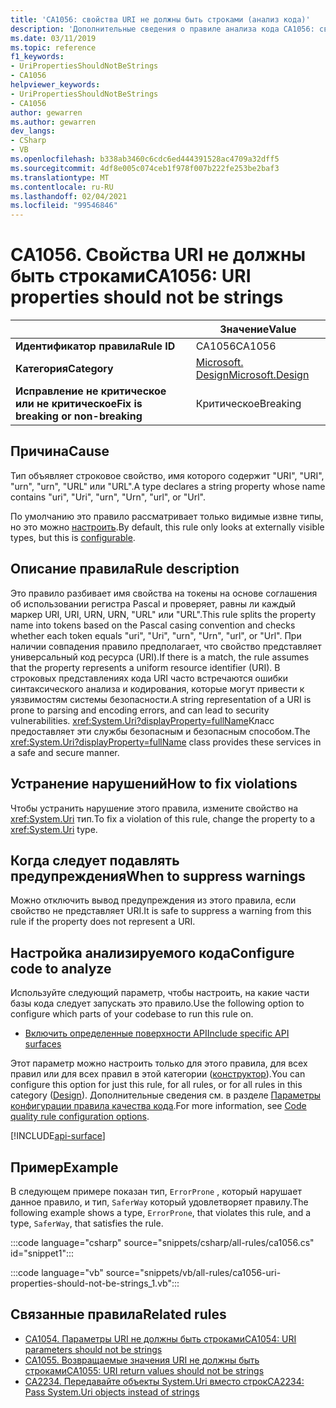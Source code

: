 ```yaml
---
title: 'CA1056: свойства URI не должны быть строками (анализ кода)'
description: 'Дополнительные сведения о правиле анализа кода CA1056: свойства URI не должны быть строками'
ms.date: 03/11/2019
ms.topic: reference
f1_keywords:
- UriPropertiesShouldNotBeStrings
- CA1056
helpviewer_keywords:
- UriPropertiesShouldNotBeStrings
- CA1056
author: gewarren
ms.author: gewarren
dev_langs:
- CSharp
- VB
ms.openlocfilehash: b338ab3460c6cdc6ed444391528ac4709a32dff5
ms.sourcegitcommit: 4df8e005c074ceb1f978f007b222fe253be2baf3
ms.translationtype: MT
ms.contentlocale: ru-RU
ms.lasthandoff: 02/04/2021
ms.locfileid: "99546846"
---
```

# <a name="ca1056-uri-properties-should-not-be-strings"></a><span data-ttu-id="34b65-103">CA1056. Свойства URI не должны быть строками</span><span class="sxs-lookup"><span data-stu-id="34b65-103">CA1056: URI properties should not be strings</span></span>

| | <span data-ttu-id="34b65-104">Значение</span><span class="sxs-lookup"><span data-stu-id="34b65-104">Value</span></span> |
|-|-|
| <span data-ttu-id="34b65-105">**Идентификатор правила**</span><span class="sxs-lookup"><span data-stu-id="34b65-105">**Rule ID**</span></span> |<span data-ttu-id="34b65-106">CA1056</span><span class="sxs-lookup"><span data-stu-id="34b65-106">CA1056</span></span>|
| <span data-ttu-id="34b65-107">**Категория**</span><span class="sxs-lookup"><span data-stu-id="34b65-107">**Category**</span></span> |[<span data-ttu-id="34b65-108">Microsoft. Design</span><span class="sxs-lookup"><span data-stu-id="34b65-108">Microsoft.Design</span></span>](design-warnings.md)|
| <span data-ttu-id="34b65-109">**Исправление не критическое или не критическое**</span><span class="sxs-lookup"><span data-stu-id="34b65-109">**Fix is breaking or non-breaking**</span></span> |<span data-ttu-id="34b65-110">Критическое</span><span class="sxs-lookup"><span data-stu-id="34b65-110">Breaking</span></span>|

## <a name="cause"></a><span data-ttu-id="34b65-111">Причина</span><span class="sxs-lookup"><span data-stu-id="34b65-111">Cause</span></span>

<span data-ttu-id="34b65-112">Тип объявляет строковое свойство, имя которого содержит "URI", "URI", "urn", "urn", "URL" или "URL".</span><span class="sxs-lookup"><span data-stu-id="34b65-112">A type declares a string property whose name contains "uri", "Uri", "urn", "Urn", "url", or "Url".</span></span>

<span data-ttu-id="34b65-113">По умолчанию это правило рассматривает только видимые извне типы, но это можно [настроить](#configure-code-to-analyze).</span><span class="sxs-lookup"><span data-stu-id="34b65-113">By default, this rule only looks at externally visible types, but this is [configurable](#configure-code-to-analyze).</span></span>

## <a name="rule-description"></a><span data-ttu-id="34b65-114">Описание правила</span><span class="sxs-lookup"><span data-stu-id="34b65-114">Rule description</span></span>

<span data-ttu-id="34b65-115">Это правило разбивает имя свойства на токены на основе соглашения об использовании регистра Pascal и проверяет, равны ли каждый маркер URI, URI, URN, URN, "URL" или "URL".</span><span class="sxs-lookup"><span data-stu-id="34b65-115">This rule splits the property name into tokens based on the Pascal casing convention and checks whether each token equals "uri", "Uri", "urn", "Urn", "url", or "Url".</span></span> <span data-ttu-id="34b65-116">При наличии совпадения правило предполагает, что свойство представляет универсальный код ресурса (URI).</span><span class="sxs-lookup"><span data-stu-id="34b65-116">If there is a match, the rule assumes that the property represents a uniform resource identifier (URI).</span></span> <span data-ttu-id="34b65-117">В строковых представлениях кода URI часто встречаются ошибки синтаксического анализа и кодирования, которые могут привести к уязвимостям системы безопасности.</span><span class="sxs-lookup"><span data-stu-id="34b65-117">A string representation of a URI is prone to parsing and encoding errors, and can lead to security vulnerabilities.</span></span> <span data-ttu-id="34b65-118"><xref:System.Uri?displayProperty=fullName>Класс предоставляет эти службы безопасным и безопасным способом.</span><span class="sxs-lookup"><span data-stu-id="34b65-118">The <xref:System.Uri?displayProperty=fullName> class provides these services in a safe and secure manner.</span></span>

## <a name="how-to-fix-violations"></a><span data-ttu-id="34b65-119">Устранение нарушений</span><span class="sxs-lookup"><span data-stu-id="34b65-119">How to fix violations</span></span>

<span data-ttu-id="34b65-120">Чтобы устранить нарушение этого правила, измените свойство на <xref:System.Uri> тип.</span><span class="sxs-lookup"><span data-stu-id="34b65-120">To fix a violation of this rule, change the property to a <xref:System.Uri> type.</span></span>

## <a name="when-to-suppress-warnings"></a><span data-ttu-id="34b65-121">Когда следует подавлять предупреждения</span><span class="sxs-lookup"><span data-stu-id="34b65-121">When to suppress warnings</span></span>

<span data-ttu-id="34b65-122">Можно отключить вывод предупреждения из этого правила, если свойство не представляет URI.</span><span class="sxs-lookup"><span data-stu-id="34b65-122">It is safe to suppress a warning from this rule if the property does not represent a URI.</span></span>

## <a name="configure-code-to-analyze"></a><span data-ttu-id="34b65-123">Настройка анализируемого кода</span><span class="sxs-lookup"><span data-stu-id="34b65-123">Configure code to analyze</span></span>

<span data-ttu-id="34b65-124">Используйте следующий параметр, чтобы настроить, на какие части базы кода следует запускать это правило.</span><span class="sxs-lookup"><span data-stu-id="34b65-124">Use the following option to configure which parts of your codebase to run this rule on.</span></span>

- [<span data-ttu-id="34b65-125">Включить определенные поверхности API</span><span class="sxs-lookup"><span data-stu-id="34b65-125">Include specific API surfaces</span></span>](#include-specific-api-surfaces)

<span data-ttu-id="34b65-126">Этот параметр можно настроить только для этого правила, для всех правил или для всех правил в этой категории ([конструктор](design-warnings.md)).</span><span class="sxs-lookup"><span data-stu-id="34b65-126">You can configure this option for just this rule, for all rules, or for all rules in this category ([Design](design-warnings.md)).</span></span> <span data-ttu-id="34b65-127">Дополнительные сведения см. в разделе [Параметры конфигурации правила качества кода](../code-quality-rule-options.md).</span><span class="sxs-lookup"><span data-stu-id="34b65-127">For more information, see [Code quality rule configuration options](../code-quality-rule-options.md).</span></span>

[!INCLUDE[api-surface](~/includes/code-analysis/api-surface.md)]

## <a name="example"></a><span data-ttu-id="34b65-128">Пример</span><span class="sxs-lookup"><span data-stu-id="34b65-128">Example</span></span>

<span data-ttu-id="34b65-129">В следующем примере показан тип, `ErrorProne` , который нарушает данное правило, и тип, `SaferWay` который удовлетворяет правилу.</span><span class="sxs-lookup"><span data-stu-id="34b65-129">The following example shows a type, `ErrorProne`, that violates this rule, and a type, `SaferWay`, that satisfies the rule.</span></span>

:::code language="csharp" source="snippets/csharp/all-rules/ca1056.cs" id="snippet1":::

:::code language="vb" source="snippets/vb/all-rules/ca1056-uri-properties-should-not-be-strings_1.vb":::

## <a name="related-rules"></a><span data-ttu-id="34b65-130">Связанные правила</span><span class="sxs-lookup"><span data-stu-id="34b65-130">Related rules</span></span>

- [<span data-ttu-id="34b65-131">CA1054. Параметры URI не должны быть строками</span><span class="sxs-lookup"><span data-stu-id="34b65-131">CA1054: URI parameters should not be strings</span></span>](ca1054.md)
- [<span data-ttu-id="34b65-132">CA1055. Возвращаемые значения URI не должны быть строками</span><span class="sxs-lookup"><span data-stu-id="34b65-132">CA1055: URI return values should not be strings</span></span>](ca1055.md)
- [<span data-ttu-id="34b65-133">CA2234. Передавайте объекты System.Uri вместо строк</span><span class="sxs-lookup"><span data-stu-id="34b65-133">CA2234: Pass System.Uri objects instead of strings</span></span>](ca2234.md)
